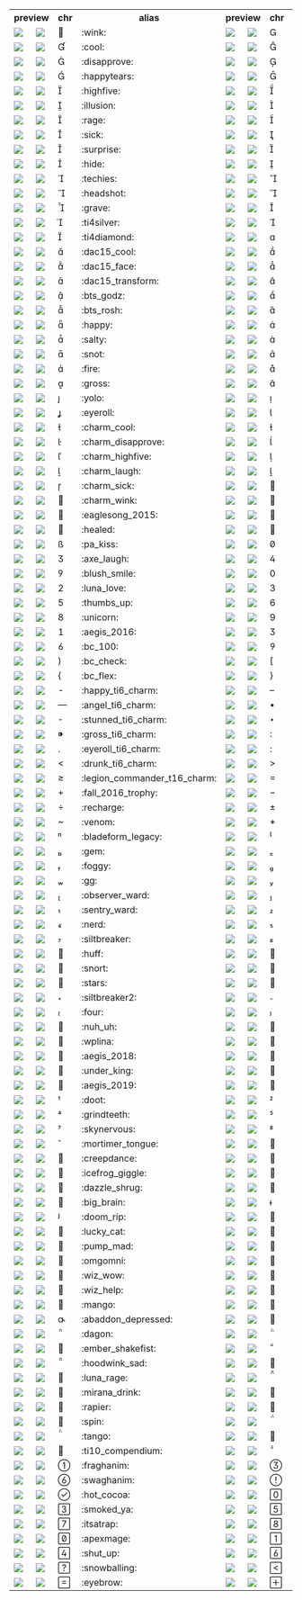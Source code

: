 <table><tr><th colspan=2>preview</th><th>chr</th><th>alias</th><th colspan=2>preview</th><th>chr</th><th>alias</th><th colspan=2>preview</th><th>chr</th><th>alias</th></tr>
<tr>
<td><img src='./gifs/001_32.gif'></td>
<td><img src='./gifs/001_96.gif'></td>
<td></td>
<td>:wink:</td>
<td><img src='./gifs/002_32.gif'></td>
<td><img src='./gifs/002_96.gif'></td>
<td></td>
<td>:blush:</td>
<td><img src='./gifs/003_32.gif'></td>
<td><img src='./gifs/003_96.gif'></td>
<td></td>
<td>:cheeky:</td>
</tr>
<tr>
<td><img src='./gifs/004_32.gif'></td>
<td><img src='./gifs/004_96.gif'></td>
<td></td>
<td>:cool:</td>
<td><img src='./gifs/005_32.gif'></td>
<td><img src='./gifs/005_96.gif'></td>
<td></td>
<td>:crazy:</td>
<td><img src='./gifs/006_32.gif'></td>
<td><img src='./gifs/006_96.gif'></td>
<td></td>
<td>:cry:</td>
</tr>
<tr>
<td><img src='./gifs/007_32.gif'></td>
<td><img src='./gifs/007_96.gif'></td>
<td></td>
<td>:disapprove:</td>
<td><img src='./gifs/008_32.gif'></td>
<td><img src='./gifs/008_96.gif'></td>
<td></td>
<td>:doubledamage:</td>
<td><img src='./gifs/009_32.gif'></td>
<td><img src='./gifs/009_96.gif'></td>
<td></td>
<td>:facepalm:</td>
</tr>
<tr>
<td><img src='./gifs/010_32.gif'></td>
<td><img src='./gifs/010_96.gif'></td>
<td></td>
<td>:happytears:</td>
<td><img src='./gifs/011_32.gif'></td>
<td><img src='./gifs/011_96.gif'></td>
<td></td>
<td>:haste:</td>
<td><img src='./gifs/012_32.gif'></td>
<td><img src='./gifs/012_96.gif'></td>
<td></td>
<td>:hex:</td>
</tr>
<tr>
<td><img src='./gifs/013_32.gif'></td>
<td><img src='./gifs/013_96.gif'></td>
<td></td>
<td>:highfive:</td>
<td><img src='./gifs/014_32.gif'></td>
<td><img src='./gifs/014_96.gif'></td>
<td></td>
<td>:huh:</td>
<td><img src='./gifs/015_32.gif'></td>
<td><img src='./gifs/015_96.gif'></td>
<td></td>
<td>:hush:</td>
</tr>
<tr>
<td><img src='./gifs/016_32.gif'></td>
<td><img src='./gifs/016_96.gif'></td>
<td></td>
<td>:illusion:</td>
<td><img src='./gifs/017_32.gif'></td>
<td><img src='./gifs/017_96.gif'></td>
<td></td>
<td>:invisibility:</td>
<td><img src='./gifs/018_32.gif'></td>
<td><img src='./gifs/018_96.gif'></td>
<td></td>
<td>:laugh:</td>
</tr>
<tr>
<td><img src='./gifs/019_32.gif'></td>
<td><img src='./gifs/019_96.gif'></td>
<td></td>
<td>:rage:</td>
<td><img src='./gifs/020_32.gif'></td>
<td><img src='./gifs/020_96.gif'></td>
<td></td>
<td>:regeneration:</td>
<td><img src='./gifs/021_32.gif'></td>
<td><img src='./gifs/021_96.gif'></td>
<td></td>
<td>:sad:</td>
</tr>
<tr>
<td><img src='./gifs/022_32.gif'></td>
<td><img src='./gifs/022_96.gif'></td>
<td></td>
<td>:sick:</td>
<td><img src='./gifs/023_32.gif'></td>
<td><img src='./gifs/023_96.gif'></td>
<td></td>
<td>:sleeping:</td>
<td><img src='./gifs/024_32.gif'></td>
<td><img src='./gifs/024_96.gif'></td>
<td></td>
<td>:smile:</td>
</tr>
<tr>
<td><img src='./gifs/025_32.gif'></td>
<td><img src='./gifs/025_96.gif'></td>
<td></td>
<td>:surprise:</td>
<td><img src='./gifs/026_32.gif'></td>
<td><img src='./gifs/026_96.gif'></td>
<td></td>
<td>:aaaah:</td>
<td><img src='./gifs/027_32.gif'></td>
<td><img src='./gifs/027_96.gif'></td>
<td></td>
<td>:burn:</td>
</tr>
<tr>
<td><img src='./gifs/028_32.gif'></td>
<td><img src='./gifs/028_96.gif'></td>
<td></td>
<td>:hide:</td>
<td><img src='./gifs/029_32.gif'></td>
<td><img src='./gifs/029_96.gif'></td>
<td></td>
<td>:iceburn:</td>
<td><img src='./gifs/030_32.gif'></td>
<td><img src='./gifs/030_96.gif'></td>
<td></td>
<td>:tears:</td>
</tr>
<tr>
<td><img src='./gifs/031_32.gif'></td>
<td><img src='./gifs/031_96.gif'></td>
<td></td>
<td>:techies:</td>
<td><img src='./gifs/032_32.gif'></td>
<td><img src='./gifs/032_96.gif'></td>
<td></td>
<td>:fail:</td>
<td><img src='./gifs/033_32.gif'></td>
<td><img src='./gifs/033_96.gif'></td>
<td></td>
<td>:goodjob:</td>
</tr>
<tr>
<td><img src='./gifs/034_32.gif'></td>
<td><img src='./gifs/034_96.gif'></td>
<td></td>
<td>:headshot:</td>
<td><img src='./gifs/035_32.gif'></td>
<td><img src='./gifs/035_96.gif'></td>
<td></td>
<td>:heart:</td>
<td><img src='./gifs/036_32.gif'></td>
<td><img src='./gifs/036_96.gif'></td>
<td></td>
<td>:horse:</td>
</tr>
<tr>
<td><img src='./gifs/037_32.gif'></td>
<td><img src='./gifs/037_96.gif'></td>
<td></td>
<td>:grave:</td>
<td><img src='./gifs/038_32.gif'></td>
<td><img src='./gifs/038_96.gif'></td>
<td></td>
<td>:ti4copper:</td>
<td><img src='./gifs/039_32.gif'></td>
<td><img src='./gifs/039_96.gif'></td>
<td></td>
<td>:ti4bronze:</td>
</tr>
<tr>
<td><img src='./gifs/040_32.gif'></td>
<td><img src='./gifs/040_96.gif'></td>
<td></td>
<td>:ti4silver:</td>
<td><img src='./gifs/041_32.gif'></td>
<td><img src='./gifs/041_96.gif'></td>
<td></td>
<td>:ti4gold:</td>
<td><img src='./gifs/042_32.gif'></td>
<td><img src='./gifs/042_96.gif'></td>
<td></td>
<td>:ti4platinum:</td>
</tr>
<tr>
<td><img src='./gifs/043_32.gif'></td>
<td><img src='./gifs/043_96.gif'></td>
<td></td>
<td>:ti4diamond:</td>
<td><img src='./gifs/044_32.gif'></td>
<td><img src='./gifs/044_96.gif'></td>
<td></td>
<td>:dac15_blush:</td>
<td><img src='./gifs/045_32.gif'></td>
<td><img src='./gifs/045_96.gif'></td>
<td></td>
<td>:dac15_surprise:</td>
</tr>
<tr>
<td><img src='./gifs/046_32.gif'></td>
<td><img src='./gifs/046_96.gif'></td>
<td></td>
<td>:dac15_cool:</td>
<td><img src='./gifs/047_32.gif'></td>
<td><img src='./gifs/047_96.gif'></td>
<td></td>
<td>:dac15_duel:</td>
<td><img src='./gifs/048_32.gif'></td>
<td><img src='./gifs/048_96.gif'></td>
<td></td>
<td>:dac15_frog:</td>
</tr>
<tr>
<td><img src='./gifs/049_32.gif'></td>
<td><img src='./gifs/049_96.gif'></td>
<td></td>
<td>:dac15_face:</td>
<td><img src='./gifs/050_32.gif'></td>
<td><img src='./gifs/050_96.gif'></td>
<td></td>
<td>:dac15_nosewipe:</td>
<td><img src='./gifs/051_32.gif'></td>
<td><img src='./gifs/051_96.gif'></td>
<td></td>
<td>:dac15_stab:</td>
</tr>
<tr>
<td><img src='./gifs/052_32.gif'></td>
<td><img src='./gifs/052_96.gif'></td>
<td></td>
<td>:dac15_transform:</td>
<td><img src='./gifs/053_32.gif'></td>
<td><img src='./gifs/053_96.gif'></td>
<td></td>
<td>:pup:</td>
<td><img src='./gifs/054_32.gif'></td>
<td><img src='./gifs/054_96.gif'></td>
<td></td>
<td>:bts_bristle:</td>
</tr>
<tr>
<td><img src='./gifs/055_32.gif'></td>
<td><img src='./gifs/055_96.gif'></td>
<td></td>
<td>:bts_godz:</td>
<td><img src='./gifs/056_32.gif'></td>
<td><img src='./gifs/056_96.gif'></td>
<td></td>
<td>:bts_lina:</td>
<td><img src='./gifs/057_32.gif'></td>
<td><img src='./gifs/057_96.gif'></td>
<td></td>
<td>:bts_merlini:</td>
</tr>
<tr>
<td><img src='./gifs/058_32.gif'></td>
<td><img src='./gifs/058_96.gif'></td>
<td></td>
<td>:bts_rosh:</td>
<td><img src='./gifs/059_32.gif'></td>
<td><img src='./gifs/059_96.gif'></td>
<td></td>
<td>:cocky:</td>
<td><img src='./gifs/060_32.gif'></td>
<td><img src='./gifs/060_96.gif'></td>
<td></td>
<td>:devil:</td>
</tr>
<tr>
<td><img src='./gifs/061_32.gif'></td>
<td><img src='./gifs/061_96.gif'></td>
<td></td>
<td>:happy:</td>
<td><img src='./gifs/062_32.gif'></td>
<td><img src='./gifs/062_96.gif'></td>
<td></td>
<td>:thinking:</td>
<td><img src='./gifs/063_32.gif'></td>
<td><img src='./gifs/063_96.gif'></td>
<td></td>
<td>:tp:</td>
</tr>
<tr>
<td><img src='./gifs/064_32.gif'></td>
<td><img src='./gifs/064_96.gif'></td>
<td></td>
<td>:salty:</td>
<td><img src='./gifs/065_32.gif'></td>
<td><img src='./gifs/065_96.gif'></td>
<td></td>
<td>:angel:</td>
<td><img src='./gifs/066_32.gif'></td>
<td><img src='./gifs/066_96.gif'></td>
<td></td>
<td>:blink:</td>
</tr>
<tr>
<td><img src='./gifs/067_32.gif'></td>
<td><img src='./gifs/067_96.gif'></td>
<td></td>
<td>:snot:</td>
<td><img src='./gifs/068_32.gif'></td>
<td><img src='./gifs/068_96.gif'></td>
<td></td>
<td>:stunned:</td>
<td><img src='./gifs/069_32.gif'></td>
<td><img src='./gifs/069_96.gif'></td>
<td></td>
<td>:disappear:</td>
</tr>
<tr>
<td><img src='./gifs/070_32.gif'></td>
<td><img src='./gifs/070_96.gif'></td>
<td></td>
<td>:fire:</td>
<td><img src='./gifs/071_32.gif'></td>
<td><img src='./gifs/071_96.gif'></td>
<td></td>
<td>:bountyrune:</td>
<td><img src='./gifs/072_32.gif'></td>
<td><img src='./gifs/072_96.gif'></td>
<td></td>
<td>:troll:</td>
</tr>
<tr>
<td><img src='./gifs/073_32.gif'></td>
<td><img src='./gifs/073_96.gif'></td>
<td></td>
<td>:gross:</td>
<td><img src='./gifs/074_32.gif'></td>
<td><img src='./gifs/074_96.gif'></td>
<td></td>
<td>:ggdire:</td>
<td><img src='./gifs/075_32.gif'></td>
<td><img src='./gifs/075_96.gif'></td>
<td></td>
<td>:ggradiant:</td>
</tr>
<tr>
<td><img src='./gifs/076_32.gif'></td>
<td><img src='./gifs/076_96.gif'></td>
<td></td>
<td>:yolo:</td>
<td><img src='./gifs/077_32.gif'></td>
<td><img src='./gifs/077_96.gif'></td>
<td></td>
<td>:throwgame:</td>
<td><img src='./gifs/078_32.gif'></td>
<td><img src='./gifs/078_96.gif'></td>
<td></td>
<td>:aegis2015:</td>
</tr>
<tr>
<td><img src='./gifs/079_32.gif'></td>
<td><img src='./gifs/079_96.gif'></td>
<td></td>
<td>:eyeroll:</td>
<td><img src='./gifs/080_32.gif'></td>
<td><img src='./gifs/080_96.gif'></td>
<td></td>
<td>:charm_blush:</td>
<td><img src='./gifs/081_32.gif'></td>
<td><img src='./gifs/081_96.gif'></td>
<td></td>
<td>:charm_cheeky:</td>
</tr>
<tr>
<td><img src='./gifs/082_32.gif'></td>
<td><img src='./gifs/082_96.gif'></td>
<td></td>
<td>:charm_cool:</td>
<td><img src='./gifs/083_32.gif'></td>
<td><img src='./gifs/083_96.gif'></td>
<td></td>
<td>:charm_crazy:</td>
<td><img src='./gifs/084_32.gif'></td>
<td><img src='./gifs/084_96.gif'></td>
<td></td>
<td>:charm_cry:</td>
</tr>
<tr>
<td><img src='./gifs/085_32.gif'></td>
<td><img src='./gifs/085_96.gif'></td>
<td></td>
<td>:charm_disapprove:</td>
<td><img src='./gifs/086_32.gif'></td>
<td><img src='./gifs/086_96.gif'></td>
<td></td>
<td>:charm_facepalm:</td>
<td><img src='./gifs/087_32.gif'></td>
<td><img src='./gifs/087_96.gif'></td>
<td></td>
<td>:charm_happytears:</td>
</tr>
<tr>
<td><img src='./gifs/088_32.gif'></td>
<td><img src='./gifs/088_96.gif'></td>
<td></td>
<td>:charm_highfive:</td>
<td><img src='./gifs/089_32.gif'></td>
<td><img src='./gifs/089_96.gif'></td>
<td></td>
<td>:charm_huh:</td>
<td><img src='./gifs/090_32.gif'></td>
<td><img src='./gifs/090_96.gif'></td>
<td></td>
<td>:charm_hush:</td>
</tr>
<tr>
<td><img src='./gifs/091_32.gif'></td>
<td><img src='./gifs/091_96.gif'></td>
<td></td>
<td>:charm_laugh:</td>
<td><img src='./gifs/092_32.gif'></td>
<td><img src='./gifs/092_96.gif'></td>
<td></td>
<td>:charm_rage:</td>
<td><img src='./gifs/093_32.gif'></td>
<td><img src='./gifs/093_96.gif'></td>
<td></td>
<td>:charm_sad:</td>
</tr>
<tr>
<td><img src='./gifs/094_32.gif'></td>
<td><img src='./gifs/094_96.gif'></td>
<td></td>
<td>:charm_sick:</td>
<td><img src='./gifs/095_32.gif'></td>
<td><img src='./gifs/095_96.gif'></td>
<td></td>
<td>:charm_sleeping:</td>
<td><img src='./gifs/096_32.gif'></td>
<td><img src='./gifs/096_96.gif'></td>
<td></td>
<td>:charm_surprise:</td>
</tr>
<tr>
<td><img src='./gifs/097_32.gif'></td>
<td><img src='./gifs/097_96.gif'></td>
<td></td>
<td>:charm_wink:</td>
<td><img src='./gifs/098_32.gif'></td>
<td><img src='./gifs/098_96.gif'></td>
<td></td>
<td>:charm_smile:</td>
<td><img src='./gifs/099_32.gif'></td>
<td><img src='./gifs/099_96.gif'></td>
<td></td>
<td>:charm_onlooker:</td>
</tr>
<tr>
<td><img src='./gifs/100_32.gif'></td>
<td><img src='./gifs/100_96.gif'></td>
<td></td>
<td>:eaglesong_2015:</td>
<td><img src='./gifs/101_32.gif'></td>
<td><img src='./gifs/101_96.gif'></td>
<td></td>
<td>:wrath:</td>
<td><img src='./gifs/102_32.gif'></td>
<td><img src='./gifs/102_96.gif'></td>
<td></td>
<td>:snowman:</td>
</tr>
<tr>
<td><img src='./gifs/103_32.gif'></td>
<td><img src='./gifs/103_96.gif'></td>
<td></td>
<td>:healed:</td>
<td><img src='./gifs/104_32.gif'></td>
<td><img src='./gifs/104_96.gif'></td>
<td></td>
<td>:drunk:</td>
<td><img src='./gifs/105_32.gif'></td>
<td><img src='./gifs/105_96.gif'></td>
<td></td>
<td>:trophy_2016:</td>
</tr>
<tr>
<td><img src='./gifs/106_32.gif'></td>
<td><img src='./gifs/106_96.gif'></td>
<td></td>
<td>:pa_kiss:</td>
<td><img src='./gifs/107_32.gif'></td>
<td><img src='./gifs/107_96.gif'></td>
<td></td>
<td>:arcane_rune:</td>
<td><img src='./gifs/108_32.gif'></td>
<td><img src='./gifs/108_96.gif'></td>
<td></td>
<td>:fuming:</td>
</tr>
<tr>
<td><img src='./gifs/109_32.gif'></td>
<td><img src='./gifs/109_96.gif'></td>
<td></td>
<td>:axe_laugh:</td>
<td><img src='./gifs/110_32.gif'></td>
<td><img src='./gifs/110_96.gif'></td>
<td></td>
<td>:dizzy:</td>
<td><img src='./gifs/111_32.gif'></td>
<td><img src='./gifs/111_96.gif'></td>
<td></td>
<td>:zipper:</td>
</tr>
<tr>
<td><img src='./gifs/112_32.gif'></td>
<td><img src='./gifs/112_96.gif'></td>
<td></td>
<td>:blush_smile:</td>
<td><img src='./gifs/113_32.gif'></td>
<td><img src='./gifs/113_96.gif'></td>
<td></td>
<td>:nervous:</td>
<td><img src='./gifs/114_32.gif'></td>
<td><img src='./gifs/114_96.gif'></td>
<td></td>
<td>:surprise_blush:</td>
</tr>
<tr>
<td><img src='./gifs/115_32.gif'></td>
<td><img src='./gifs/115_96.gif'></td>
<td></td>
<td>:luna_love:</td>
<td><img src='./gifs/116_32.gif'></td>
<td><img src='./gifs/116_96.gif'></td>
<td></td>
<td>:dead_eyes:</td>
<td><img src='./gifs/117_32.gif'></td>
<td><img src='./gifs/117_96.gif'></td>
<td></td>
<td>:giff:</td>
</tr>
<tr>
<td><img src='./gifs/118_32.gif'></td>
<td><img src='./gifs/118_96.gif'></td>
<td></td>
<td>:thumbs_up:</td>
<td><img src='./gifs/119_32.gif'></td>
<td><img src='./gifs/119_96.gif'></td>
<td></td>
<td>:thumbs_down:</td>
<td><img src='./gifs/120_32.gif'></td>
<td><img src='./gifs/120_96.gif'></td>
<td></td>
<td>:money:</td>
</tr>
<tr>
<td><img src='./gifs/121_32.gif'></td>
<td><img src='./gifs/121_96.gif'></td>
<td></td>
<td>:unicorn:</td>
<td><img src='./gifs/122_32.gif'></td>
<td><img src='./gifs/122_96.gif'></td>
<td></td>
<td>:naga_song:</td>
<td><img src='./gifs/123_32.gif'></td>
<td><img src='./gifs/123_96.gif'></td>
<td></td>
<td>:poop:</td>
</tr>
<tr>
<td><img src='./gifs/124_32.gif'></td>
<td><img src='./gifs/124_96.gif'></td>
<td></td>
<td>:aegis_2016:</td>
<td><img src='./gifs/125_32.gif'></td>
<td><img src='./gifs/125_96.gif'></td>
<td></td>
<td>:tear:</td>
<td><img src='./gifs/126_32.gif'></td>
<td><img src='./gifs/126_96.gif'></td>
<td></td>
<td>:reaver_2016:</td>
</tr>
<tr>
<td><img src='./gifs/127_32.gif'></td>
<td><img src='./gifs/127_96.gif'></td>
<td></td>
<td>:bc_100:</td>
<td><img src='./gifs/128_32.gif'></td>
<td><img src='./gifs/128_96.gif'></td>
<td></td>
<td>:bc_fire:</td>
<td><img src='./gifs/129_32.gif'></td>
<td><img src='./gifs/129_96.gif'></td>
<td></td>
<td>:bc_ok:</td>
</tr>
<tr>
<td><img src='./gifs/130_32.gif'></td>
<td><img src='./gifs/130_96.gif'></td>
<td></td>
<td>:bc_check:</td>
<td><img src='./gifs/131_32.gif'></td>
<td><img src='./gifs/131_96.gif'></td>
<td></td>
<td>:bc_eyes:</td>
<td><img src='./gifs/132_32.gif'></td>
<td><img src='./gifs/132_96.gif'></td>
<td></td>
<td>:bc_frog:</td>
</tr>
<tr>
<td><img src='./gifs/133_32.gif'></td>
<td><img src='./gifs/133_96.gif'></td>
<td></td>
<td>:bc_flex:</td>
<td><img src='./gifs/134_32.gif'></td>
<td><img src='./gifs/134_96.gif'></td>
<td></td>
<td>:cocky_ti6_charm:</td>
<td><img src='./gifs/135_32.gif'></td>
<td><img src='./gifs/135_96.gif'></td>
<td></td>
<td>:devil_ti6_charm:</td>
</tr>
<tr>
<td><img src='./gifs/136_32.gif'></td>
<td><img src='./gifs/136_96.gif'></td>
<td></td>
<td>:happy_ti6_charm:</td>
<td><img src='./gifs/137_32.gif'></td>
<td><img src='./gifs/137_96.gif'></td>
<td></td>
<td>:thinking_ti6_charm:</td>
<td><img src='./gifs/138_32.gif'></td>
<td><img src='./gifs/138_96.gif'></td>
<td></td>
<td>:tp_ti6_charm:</td>
</tr>
<tr>
<td><img src='./gifs/139_32.gif'></td>
<td><img src='./gifs/139_96.gif'></td>
<td></td>
<td>:angel_ti6_charm:</td>
<td><img src='./gifs/140_32.gif'></td>
<td><img src='./gifs/140_96.gif'></td>
<td></td>
<td>:hex_ti6_charm:</td>
<td><img src='./gifs/141_32.gif'></td>
<td><img src='./gifs/141_96.gif'></td>
<td></td>
<td>:snot_ti6_charm:</td>
</tr>
<tr>
<td><img src='./gifs/142_32.gif'></td>
<td><img src='./gifs/142_96.gif'></td>
<td></td>
<td>:stunned_ti6_charm:</td>
<td><img src='./gifs/143_32.gif'></td>
<td><img src='./gifs/143_96.gif'></td>
<td></td>
<td>:disappear_ti6_charm:</td>
<td><img src='./gifs/144_32.gif'></td>
<td><img src='./gifs/144_96.gif'></td>
<td></td>
<td>:fire_ti6_charm:</td>
</tr>
<tr>
<td><img src='./gifs/145_32.gif'></td>
<td><img src='./gifs/145_96.gif'></td>
<td></td>
<td>:gross_ti6_charm:</td>
<td><img src='./gifs/146_32.gif'></td>
<td><img src='./gifs/146_96.gif'></td>
<td></td>
<td>:yolo_ti6_charm:</td>
<td><img src='./gifs/147_32.gif'></td>
<td><img src='./gifs/147_96.gif'></td>
<td></td>
<td>:throwgame_ti6_charm:</td>
</tr>
<tr>
<td><img src='./gifs/148_32.gif'></td>
<td><img src='./gifs/148_96.gif'></td>
<td></td>
<td>:eyeroll_ti6_charm:</td>
<td><img src='./gifs/149_32.gif'></td>
<td><img src='./gifs/149_96.gif'></td>
<td></td>
<td>:lifestealer_ti6_charm:</td>
<td><img src='./gifs/150_32.gif'></td>
<td><img src='./gifs/150_96.gif'></td>
<td></td>
<td>:heal_ti6_charm:</td>
</tr>
<tr>
<td><img src='./gifs/151_32.gif'></td>
<td><img src='./gifs/151_96.gif'></td>
<td></td>
<td>:drunk_ti6_charm:</td>
<td><img src='./gifs/152_32.gif'></td>
<td><img src='./gifs/152_96.gif'></td>
<td></td>
<td>:salty_ti6_charm:</td>
<td><img src='./gifs/153_32.gif'></td>
<td><img src='./gifs/153_96.gif'></td>
<td></td>
<td>:chicken_ti6_charm:</td>
</tr>
<tr>
<td><img src='./gifs/154_32.gif'></td>
<td><img src='./gifs/154_96.gif'></td>
<td></td>
<td>:legion_commander_t16_charm:</td>
<td><img src='./gifs/155_32.gif'></td>
<td><img src='./gifs/155_96.gif'></td>
<td></td>
<td>:underlord_ti6_charm:</td>
<td><img src='./gifs/156_32.gif'></td>
<td><img src='./gifs/156_96.gif'></td>
<td></td>
<td>:monkey_king_ti6_charm:</td>
</tr>
<tr>
<td><img src='./gifs/157_32.gif'></td>
<td><img src='./gifs/157_96.gif'></td>
<td></td>
<td>:fall_2016_trophy:</td>
<td><img src='./gifs/158_32.gif'></td>
<td><img src='./gifs/158_96.gif'></td>
<td></td>
<td>:jugg:</td>
<td><img src='./gifs/159_32.gif'></td>
<td><img src='./gifs/159_96.gif'></td>
<td></td>
<td>:no:</td>
</tr>
<tr>
<td><img src='./gifs/160_32.gif'></td>
<td><img src='./gifs/160_96.gif'></td>
<td></td>
<td>:recharge:</td>
<td><img src='./gifs/161_32.gif'></td>
<td><img src='./gifs/161_96.gif'></td>
<td></td>
<td>:dunno:</td>
<td><img src='./gifs/162_32.gif'></td>
<td><img src='./gifs/162_96.gif'></td>
<td></td>
<td>:exclamation:</td>
</tr>
<tr>
<td><img src='./gifs/163_32.gif'></td>
<td><img src='./gifs/163_96.gif'></td>
<td></td>
<td>:venom:</td>
<td><img src='./gifs/164_32.gif'></td>
<td><img src='./gifs/164_96.gif'></td>
<td></td>
<td>:brood_love:</td>
<td><img src='./gifs/165_32.gif'></td>
<td><img src='./gifs/165_96.gif'></td>
<td></td>
<td>:darkmoon_chicken:</td>
</tr>
<tr>
<td><img src='./gifs/166_32.gif'></td>
<td><img src='./gifs/166_96.gif'></td>
<td></td>
<td>:bladeform_legacy:</td>
<td><img src='./gifs/167_32.gif'></td>
<td><img src='./gifs/167_96.gif'></td>
<td></td>
<td>:grimace:</td>
<td><img src='./gifs/168_32.gif'></td>
<td><img src='./gifs/168_96.gif'></td>
<td></td>
<td>:aegis_2017:</td>
</tr>
<tr>
<td><img src='./gifs/169_32.gif'></td>
<td><img src='./gifs/169_96.gif'></td>
<td></td>
<td>:gem:</td>
<td><img src='./gifs/170_32.gif'></td>
<td><img src='./gifs/170_96.gif'></td>
<td></td>
<td>:plant:</td>
<td><img src='./gifs/171_32.gif'></td>
<td><img src='./gifs/171_96.gif'></td>
<td></td>
<td>:relieved:</td>
</tr>
<tr>
<td><img src='./gifs/172_32.gif'></td>
<td><img src='./gifs/172_96.gif'></td>
<td></td>
<td>:foggy:</td>
<td><img src='./gifs/173_32.gif'></td>
<td><img src='./gifs/173_96.gif'></td>
<td></td>
<td>:eh:</td>
<td><img src='./gifs/174_32.gif'></td>
<td><img src='./gifs/174_96.gif'></td>
<td></td>
<td>:flex:</td>
</tr>
<tr>
<td><img src='./gifs/175_32.gif'></td>
<td><img src='./gifs/175_96.gif'></td>
<td></td>
<td>:gg:</td>
<td><img src='./gifs/176_32.gif'></td>
<td><img src='./gifs/176_96.gif'></td>
<td></td>
<td>:donkey:</td>
<td><img src='./gifs/177_32.gif'></td>
<td><img src='./gifs/177_96.gif'></td>
<td></td>
<td>:kiss2:</td>
</tr>
<tr>
<td><img src='./gifs/178_32.gif'></td>
<td><img src='./gifs/178_96.gif'></td>
<td></td>
<td>:observer_ward:</td>
<td><img src='./gifs/179_32.gif'></td>
<td><img src='./gifs/179_96.gif'></td>
<td></td>
<td>:lick:</td>
<td><img src='./gifs/180_32.gif'></td>
<td><img src='./gifs/180_96.gif'></td>
<td></td>
<td>:laugh2:</td>
</tr>
<tr>
<td><img src='./gifs/181_32.gif'></td>
<td><img src='./gifs/181_96.gif'></td>
<td></td>
<td>:sentry_ward:</td>
<td><img src='./gifs/182_32.gif'></td>
<td><img src='./gifs/182_96.gif'></td>
<td></td>
<td>:whew:</td>
<td><img src='./gifs/183_32.gif'></td>
<td><img src='./gifs/183_96.gif'></td>
<td></td>
<td>:gyro:</td>
</tr>
<tr>
<td><img src='./gifs/184_32.gif'></td>
<td><img src='./gifs/184_96.gif'></td>
<td></td>
<td>:nerd:</td>
<td><img src='./gifs/185_32.gif'></td>
<td><img src='./gifs/185_96.gif'></td>
<td></td>
<td>:confounded:</td>
<td><img src='./gifs/186_32.gif'></td>
<td><img src='./gifs/186_96.gif'></td>
<td></td>
<td>:joke:</td>
</tr>
<tr>
<td><img src='./gifs/187_32.gif'></td>
<td><img src='./gifs/187_96.gif'></td>
<td></td>
<td>:siltbreaker:</td>
<td><img src='./gifs/188_32.gif'></td>
<td><img src='./gifs/188_96.gif'></td>
<td></td>
<td>:mischief:</td>
<td><img src='./gifs/189_32.gif'></td>
<td><img src='./gifs/189_96.gif'></td>
<td></td>
<td>:heykid:</td>
</tr>
<tr>
<td><img src='./gifs/190_32.gif'></td>
<td><img src='./gifs/190_96.gif'></td>
<td></td>
<td>:huff:</td>
<td><img src='./gifs/191_32.gif'></td>
<td><img src='./gifs/191_96.gif'></td>
<td></td>
<td>:beg:</td>
<td><img src='./gifs/192_32.gif'></td>
<td><img src='./gifs/192_96.gif'></td>
<td></td>
<td>:kisskiss:</td>
</tr>
<tr>
<td><img src='./gifs/193_32.gif'></td>
<td><img src='./gifs/193_96.gif'></td>
<td></td>
<td>:snort:</td>
<td><img src='./gifs/194_32.gif'></td>
<td><img src='./gifs/194_96.gif'></td>
<td></td>
<td>:sweat:</td>
<td><img src='./gifs/195_32.gif'></td>
<td><img src='./gifs/195_96.gif'></td>
<td></td>
<td>:chuckle:</td>
</tr>
<tr>
<td><img src='./gifs/196_32.gif'></td>
<td><img src='./gifs/196_96.gif'></td>
<td></td>
<td>:stars:</td>
<td><img src='./gifs/198_32.gif'></td>
<td><img src='./gifs/198_96.gif'></td>
<td></td>
<td>:sleep:</td>
<td><img src='./gifs/199_32.gif'></td>
<td><img src='./gifs/199_96.gif'></td>
<td></td>
<td>:bawl:</td>
</tr>
<tr>
<td><img src='./gifs/200_32.gif'></td>
<td><img src='./gifs/200_96.gif'></td>
<td></td>
<td>:siltbreaker2:</td>
<td><img src='./gifs/201_32.gif'></td>
<td><img src='./gifs/201_96.gif'></td>
<td></td>
<td>:brow:</td>
<td><img src='./gifs/202_32.gif'></td>
<td><img src='./gifs/202_96.gif'></td>
<td></td>
<td>:dealwithit:</td>
</tr>
<tr>
<td><img src='./gifs/203_32.gif'></td>
<td><img src='./gifs/203_96.gif'></td>
<td></td>
<td>:four:</td>
<td><img src='./gifs/204_32.gif'></td>
<td><img src='./gifs/204_96.gif'></td>
<td></td>
<td>:ggzeus:</td>
<td><img src='./gifs/205_32.gif'></td>
<td><img src='./gifs/205_96.gif'></td>
<td></td>
<td>:hahano:</td>
</tr>
<tr>
<td><img src='./gifs/206_32.gif'></td>
<td><img src='./gifs/206_96.gif'></td>
<td></td>
<td>:nuh_uh:</td>
<td><img src='./gifs/207_32.gif'></td>
<td><img src='./gifs/207_96.gif'></td>
<td></td>
<td>:snicker:</td>
<td><img src='./gifs/208_32.gif'></td>
<td><img src='./gifs/208_96.gif'></td>
<td></td>
<td>:welluhh:</td>
</tr>
<tr>
<td><img src='./gifs/209_32.gif'></td>
<td><img src='./gifs/209_96.gif'></td>
<td></td>
<td>:wplina:</td>
<td><img src='./gifs/210_32.gif'></td>
<td><img src='./gifs/210_96.gif'></td>
<td></td>
<td>:pudgesteal:</td>
<td><img src='./gifs/211_32.gif'></td>
<td><img src='./gifs/211_96.gif'></td>
<td></td>
<td>:pudgestop:</td>
</tr>
<tr>
<td><img src='./gifs/212_32.gif'></td>
<td><img src='./gifs/212_96.gif'></td>
<td></td>
<td>:aegis_2018:</td>
<td><img src='./gifs/213_32.gif'></td>
<td><img src='./gifs/213_96.gif'></td>
<td></td>
<td>:under_win:</td>
<td><img src='./gifs/214_32.gif'></td>
<td><img src='./gifs/214_96.gif'></td>
<td></td>
<td>:under_champ:</td>
</tr>
<tr>
<td><img src='./gifs/215_32.gif'></td>
<td><img src='./gifs/215_96.gif'></td>
<td></td>
<td>:under_king:</td>
<td><img src='./gifs/216_32.gif'></td>
<td><img src='./gifs/216_96.gif'></td>
<td></td>
<td>:frostivus_2018:</td>
<td><img src='./gifs/217_32.gif'></td>
<td><img src='./gifs/217_96.gif'></td>
<td></td>
<td>:magus_cypher:</td>
</tr>
<tr>
<td><img src='./gifs/218_32.gif'></td>
<td><img src='./gifs/218_96.gif'></td>
<td></td>
<td>:aegis_2019:</td>
<td><img src='./gifs/219_32.gif'></td>
<td><img src='./gifs/219_96.gif'></td>
<td></td>
<td>:morokai_woof:</td>
<td><img src='./gifs/220_32.gif'></td>
<td><img src='./gifs/220_96.gif'></td>
<td></td>
<td>:cny_rat:</td>
</tr>
<tr>
<td><img src='./gifs/221_32.gif'></td>
<td><img src='./gifs/221_96.gif'></td>
<td></td>
<td>:doot:</td>
<td><img src='./gifs/222_32.gif'></td>
<td><img src='./gifs/222_96.gif'></td>
<td></td>
<td>:eyebrows:</td>
<td><img src='./gifs/223_32.gif'></td>
<td><img src='./gifs/223_96.gif'></td>
<td></td>
<td>:glare:</td>
</tr>
<tr>
<td><img src='./gifs/224_32.gif'></td>
<td><img src='./gifs/224_96.gif'></td>
<td></td>
<td>:grindteeth:</td>
<td><img src='./gifs/225_32.gif'></td>
<td><img src='./gifs/225_96.gif'></td>
<td></td>
<td>:midas:</td>
<td><img src='./gifs/226_32.gif'></td>
<td><img src='./gifs/226_96.gif'></td>
<td></td>
<td>:puckchamp:</td>
</tr>
<tr>
<td><img src='./gifs/227_32.gif'></td>
<td><img src='./gifs/227_96.gif'></td>
<td></td>
<td>:skynervous:</td>
<td><img src='./gifs/228_32.gif'></td>
<td><img src='./gifs/228_96.gif'></td>
<td></td>
<td>:tide_drink:</td>
<td><img src='./gifs/229_32.gif'></td>
<td><img src='./gifs/229_96.gif'></td>
<td></td>
<td>:oracleburn:</td>
</tr>
<tr>
<td><img src='./gifs/230_32.gif'></td>
<td><img src='./gifs/230_96.gif'></td>
<td></td>
<td>:mortimer_tongue:</td>
<td><img src='./gifs/231_32.gif'></td>
<td><img src='./gifs/231_96.gif'></td>
<td></td>
<td>:iostress:</td>
<td><img src='./gifs/232_32.gif'></td>
<td><img src='./gifs/232_96.gif'></td>
<td></td>
<td>:leisure_lion:</td>
</tr>
<tr>
<td><img src='./gifs/233_32.gif'></td>
<td><img src='./gifs/233_96.gif'></td>
<td></td>
<td>:creepdance:</td>
<td><img src='./gifs/234_32.gif'></td>
<td><img src='./gifs/234_96.gif'></td>
<td></td>
<td>:cm_wig:</td>
<td><img src='./gifs/235_32.gif'></td>
<td><img src='./gifs/235_96.gif'></td>
<td></td>
<td>:techywheeze:</td>
</tr>
<tr>
<td><img src='./gifs/236_32.gif'></td>
<td><img src='./gifs/236_96.gif'></td>
<td></td>
<td>:icefrog_giggle:</td>
<td><img src='./gifs/237_32.gif'></td>
<td><img src='./gifs/237_96.gif'></td>
<td></td>
<td>:high_five:</td>
<td><img src='./gifs/238_32.gif'></td>
<td><img src='./gifs/238_96.gif'></td>
<td></td>
<td>:guildbanner:</td>
</tr>
<tr>
<td><img src='./gifs/239_32.gif'></td>
<td><img src='./gifs/239_96.gif'></td>
<td></td>
<td>:dazzle_shrug:</td>
<td><img src='./gifs/240_32.gif'></td>
<td><img src='./gifs/240_96.gif'></td>
<td></td>
<td>:aegis_2020:</td>
<td><img src='./gifs/241_32.gif'></td>
<td><img src='./gifs/241_96.gif'></td>
<td></td>
<td>:scepter:</td>
</tr>
<tr>
<td><img src='./gifs/242_32.gif'></td>
<td><img src='./gifs/242_96.gif'></td>
<td></td>
<td>:big_brain:</td>
<td><img src='./gifs/243_32.gif'></td>
<td><img src='./gifs/243_96.gif'></td>
<td></td>
<td>:chew:</td>
<td><img src='./gifs/244_32.gif'></td>
<td><img src='./gifs/244_96.gif'></td>
<td></td>
<td>:creep_complain:</td>
</tr>
<tr>
<td><img src='./gifs/245_32.gif'></td>
<td><img src='./gifs/245_96.gif'></td>
<td></td>
<td>:doom_rip:</td>
<td><img src='./gifs/246_32.gif'></td>
<td><img src='./gifs/246_96.gif'></td>
<td></td>
<td>:giff_diretide:</td>
<td><img src='./gifs/247_32.gif'></td>
<td><img src='./gifs/247_96.gif'></td>
<td></td>
<td>:in_the_bag:</td>
</tr>
<tr>
<td><img src='./gifs/248_32.gif'></td>
<td><img src='./gifs/248_96.gif'></td>
<td></td>
<td>:lucky_cat:</td>
<td><img src='./gifs/249_32.gif'></td>
<td><img src='./gifs/249_96.gif'></td>
<td></td>
<td>:pugna_sip:</td>
<td><img src='./gifs/250_32.gif'></td>
<td><img src='./gifs/250_96.gif'></td>
<td></td>
<td>:unlucky_cat:</td>
</tr>
<tr>
<td><img src='./gifs/251_32.gif'></td>
<td><img src='./gifs/251_96.gif'></td>
<td></td>
<td>:pump_mad:</td>
<td><img src='./gifs/252_32.gif'></td>
<td><img src='./gifs/252_96.gif'></td>
<td></td>
<td>:pump_sad:</td>
<td><img src='./gifs/253_32.gif'></td>
<td><img src='./gifs/253_96.gif'></td>
<td></td>
<td>:pump_glad:</td>
</tr>
<tr>
<td><img src='./gifs/254_32.gif'></td>
<td><img src='./gifs/254_96.gif'></td>
<td></td>
<td>:omgomni:</td>
<td><img src='./gifs/255_32.gif'></td>
<td><img src='./gifs/255_96.gif'></td>
<td></td>
<td>:diredance:</td>
<td><img src='./gifs/256_32.gif'></td>
<td><img src='./gifs/256_96.gif'></td>
<td></td>
<td>:swiz:</td>
</tr>
<tr>
<td><img src='./gifs/257_32.gif'></td>
<td><img src='./gifs/257_96.gif'></td>
<td></td>
<td>:wiz_wow:</td>
<td><img src='./gifs/258_32.gif'></td>
<td><img src='./gifs/258_96.gif'></td>
<td></td>
<td>:wiz_bringit:</td>
<td><img src='./gifs/259_32.gif'></td>
<td><img src='./gifs/259_96.gif'></td>
<td></td>
<td>:wiz_glhf:</td>
</tr>
<tr>
<td><img src='./gifs/260_32.gif'></td>
<td><img src='./gifs/260_96.gif'></td>
<td></td>
<td>:wiz_help:</td>
<td><img src='./gifs/261_32.gif'></td>
<td><img src='./gifs/261_96.gif'></td>
<td></td>
<td>:wiz_wat:</td>
<td><img src='./gifs/262_32.gif'></td>
<td><img src='./gifs/262_96.gif'></td>
<td></td>
<td>:water_rune:</td>
</tr>
<tr>
<td><img src='./gifs/263_32.gif'></td>
<td><img src='./gifs/263_96.gif'></td>
<td></td>
<td>:mango:</td>
<td><img src='./gifs/264_32.gif'></td>
<td><img src='./gifs/264_96.gif'></td>
<td></td>
<td>:earth_perfect:</td>
<td><img src='./gifs/265_32.gif'></td>
<td><img src='./gifs/265_96.gif'></td>
<td></td>
<td>:earth_grin:</td>
</tr>
<tr>
<td><img src='./gifs/266_32.gif'></td>
<td><img src='./gifs/266_96.gif'></td>
<td></td>
<td>:abaddon_depressed:</td>
<td><img src='./gifs/267_32.gif'></td>
<td><img src='./gifs/267_96.gif'></td>
<td></td>
<td>:bkb:</td>
<td><img src='./gifs/268_32.gif'></td>
<td><img src='./gifs/268_96.gif'></td>
<td></td>
<td>:bloodthirsty:</td>
</tr>
<tr>
<td><img src='./gifs/269_32.gif'></td>
<td><img src='./gifs/269_96.gif'></td>
<td></td>
<td>:dagon:</td>
<td><img src='./gifs/270_32.gif'></td>
<td><img src='./gifs/270_96.gif'></td>
<td></td>
<td>:davion_sexy:</td>
<td><img src='./gifs/271_32.gif'></td>
<td><img src='./gifs/271_96.gif'></td>
<td></td>
<td>:ember_angry:</td>
</tr>
<tr>
<td><img src='./gifs/272_32.gif'></td>
<td><img src='./gifs/272_96.gif'></td>
<td></td>
<td>:ember_shakefist:</td>
<td><img src='./gifs/273_32.gif'></td>
<td><img src='./gifs/273_96.gif'></td>
<td></td>
<td>:euls:</td>
<td><img src='./gifs/274_32.gif'></td>
<td><img src='./gifs/274_96.gif'></td>
<td></td>
<td>:fasta:</td>
</tr>
<tr>
<td><img src='./gifs/275_32.gif'></td>
<td><img src='./gifs/275_96.gif'></td>
<td></td>
<td>:hoodwink_sad:</td>
<td><img src='./gifs/276_32.gif'></td>
<td><img src='./gifs/276_96.gif'></td>
<td></td>
<td>:hookless:</td>
<td><img src='./gifs/277_32.gif'></td>
<td><img src='./gifs/277_96.gif'></td>
<td></td>
<td>:invoker_dry:</td>
</tr>
<tr>
<td><img src='./gifs/278_32.gif'></td>
<td><img src='./gifs/278_96.gif'></td>
<td></td>
<td>:luna_rage:</td>
<td><img src='./gifs/279_32.gif'></td>
<td><img src='./gifs/279_96.gif'></td>
<td></td>
<td>:manta:</td>
<td><img src='./gifs/280_32.gif'></td>
<td><img src='./gifs/280_96.gif'></td>
<td></td>
<td>:marci_whistle:</td>
</tr>
<tr>
<td><img src='./gifs/281_32.gif'></td>
<td><img src='./gifs/281_96.gif'></td>
<td></td>
<td>:mirana_drink:</td>
<td><img src='./gifs/282_32.gif'></td>
<td><img src='./gifs/282_96.gif'></td>
<td></td>
<td>:profit:</td>
<td><img src='./gifs/283_32.gif'></td>
<td><img src='./gifs/283_96.gif'></td>
<td></td>
<td>:radiance:</td>
</tr>
<tr>
<td><img src='./gifs/284_32.gif'></td>
<td><img src='./gifs/284_96.gif'></td>
<td></td>
<td>:rapier:</td>
<td><img src='./gifs/286_32.gif'></td>
<td><img src='./gifs/286_96.gif'></td>
<td></td>
<td>:shadowdemon_sus:</td>
<td><img src='./gifs/287_32.gif'></td>
<td><img src='./gifs/287_96.gif'></td>
<td></td>
<td>:slardar_sleepy:</td>
</tr>
<tr>
<td><img src='./gifs/288_32.gif'></td>
<td><img src='./gifs/288_96.gif'></td>
<td></td>
<td>:spin:</td>
<td><img src='./gifs/289_32.gif'></td>
<td><img src='./gifs/289_96.gif'></td>
<td></td>
<td>:spotted:</td>
<td><img src='./gifs/290_32.gif'></td>
<td><img src='./gifs/290_96.gif'></td>
<td></td>
<td>:storm_clap:</td>
</tr>
<tr>
<td><img src='./gifs/292_32.gif'></td>
<td><img src='./gifs/292_96.gif'></td>
<td></td>
<td>:tango:</td>
<td><img src='./gifs/293_32.gif'></td>
<td><img src='./gifs/293_96.gif'></td>
<td></td>
<td>:tb_laugh:</td>
<td><img src='./gifs/296_32.gif'></td>
<td><img src='./gifs/296_96.gif'></td>
<td></td>
<td>:whoahahah:</td>
</tr>
<tr>
<td><img src='./gifs/297_32.gif'></td>
<td><img src='./gifs/297_96.gif'></td>
<td></td>
<td>:ti10_compendium:</td>
<td><img src='./gifs/298_32.gif'></td>
<td><img src='./gifs/298_96.gif'></td>
<td></td>
<td>:aghawooga:</td>
<td><img src='./gifs/299_32.gif'></td>
<td><img src='./gifs/299_96.gif'></td>
<td></td>
<td>:awwghanim:</td>
</tr>
<tr>
<td><img src='./gifs/300_32.gif'></td>
<td><img src='./gifs/300_96.gif'></td>
<td></td>
<td>:fraghanim:</td>
<td><img src='./gifs/301_32.gif'></td>
<td><img src='./gifs/301_96.gif'></td>
<td></td>
<td>:poghanim:</td>
<td><img src='./gifs/302_32.gif'></td>
<td><img src='./gifs/302_96.gif'></td>
<td></td>
<td>:smughanim:</td>
</tr>
<tr>
<td><img src='./gifs/303_32.gif'></td>
<td><img src='./gifs/303_96.gif'></td>
<td></td>
<td>:swaghanim:</td>
<td><img src='./gifs/305_32.gif'></td>
<td><img src='./gifs/305_96.gif'></td>
<td></td>
<td>:come_here:</td>
<td><img src='./gifs/315_32.gif'></td>
<td><img src='./gifs/315_96.gif'></td>
<td></td>
<td>:giggle:</td>
</tr>
<tr>
<td><img src='./gifs/316_32.gif'></td>
<td><img src='./gifs/316_96.gif'></td>
<td></td>
<td>:hot_cocoa:</td>
<td><img src='./gifs/318_32.gif'></td>
<td><img src='./gifs/318_96.gif'></td>
<td></td>
<td>:marci_omnom:</td>
<td><img src='./gifs/319_32.gif'></td>
<td><img src='./gifs/319_96.gif'></td>
<td></td>
<td>:not_like_this:</td>
</tr>
<tr>
<td><img src='./gifs/321_32.gif'></td>
<td><img src='./gifs/321_96.gif'></td>
<td></td>
<td>:smoked_ya:</td>
<td><img src='./gifs/323_32.gif'></td>
<td><img src='./gifs/323_96.gif'></td>
<td></td>
<td>:power_runes:</td>
<td><img src='./gifs/324_32.gif'></td>
<td><img src='./gifs/324_96.gif'></td>
<td></td>
<td>:bucket:</td>
</tr>
<tr>
<td><img src='./gifs/325_32.gif'></td>
<td><img src='./gifs/325_96.gif'></td>
<td></td>
<td>:itsatrap:</td>
<td><img src='./gifs/326_32.gif'></td>
<td><img src='./gifs/326_96.gif'></td>
<td></td>
<td>:itsfromprimal:</td>
<td><img src='./gifs/327_32.gif'></td>
<td><img src='./gifs/327_96.gif'></td>
<td></td>
<td>:flamescepter:</td>
</tr>
<tr>
<td><img src='./gifs/328_32.gif'></td>
<td><img src='./gifs/328_96.gif'></td>
<td></td>
<td>:apexmage:</td>
<td><img src='./gifs/329_32.gif'></td>
<td><img src='./gifs/329_96.gif'></td>
<td></td>
<td>:sagan_sad:</td>
<td><img src='./gifs/330_32.gif'></td>
<td><img src='./gifs/330_96.gif'></td>
<td></td>
<td>:flaming_mad:</td>
</tr>
<tr>
<td><img src='./gifs/331_32.gif'></td>
<td><img src='./gifs/331_96.gif'></td>
<td></td>
<td>:shut_up:</td>
<td><img src='./gifs/332_32.gif'></td>
<td><img src='./gifs/332_96.gif'></td>
<td></td>
<td>:wait_for_it:</td>
<td><img src='./gifs/333_32.gif'></td>
<td><img src='./gifs/333_96.gif'></td>
<td></td>
<td>:surprised_meepo:</td>
</tr>
<tr>
<td><img src='./gifs/335_32.gif'></td>
<td><img src='./gifs/335_96.gif'></td>
<td></td>
<td>:snowballing:</td>
<td><img src='./gifs/338_32.gif'></td>
<td><img src='./gifs/338_96.gif'></td>
<td></td>
<td>:hungry_hellbear:</td>
<td><img src='./gifs/339_32.gif'></td>
<td><img src='./gifs/339_96.gif'></td>
<td></td>
<td>:furious:</td>
</tr>
<tr>
<td><img src='./gifs/340_32.gif'></td>
<td><img src='./gifs/340_96.gif'></td>
<td></td>
<td>:eyebrow:</td>
<td><img src='./gifs/341_32.gif'></td>
<td><img src='./gifs/341_96.gif'></td>
<td></td>
<td>:closecall:</td>
<td><img src='./gifs/342_32.gif'></td>
<td><img src='./gifs/342_96.gif'></td>
<td></td>
<td>:aegis_2022:</td>
</tr>
</tr></table>